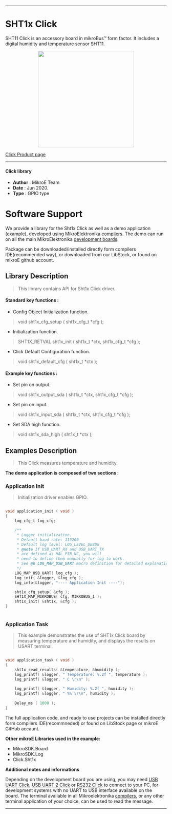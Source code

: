 
---
# SHT1x Click

SHT11 Click is an accessory board in mikroBus™ form factor. It includes a digital humidity and temperature sensor SHT11.

<p align="center">
  <img src="https://download.mikroe.com/images/click_for_ide/sht1x_click.png" height=300px>
</p>

[Click Product page](https://www.mikroe.com/sht1x-click)

---


#### Click library 

- **Author**        : MikroE Team
- **Date**          : Jun 2020.
- **Type**          : GPIO type


# Software Support

We provide a library for the Sht1x Click 
as well as a demo application (example), developed using MikroElektronika 
[compilers](https://shop.mikroe.com/compilers). 
The demo can run on all the main MikroElektronika [development boards](https://shop.mikroe.com/development-boards).

Package can be downloaded/installed directly form compilers IDE(recommended way), or downloaded from our LibStock, or found on mikroE github account. 

## Library Description

> This library contains API for Sht1x Click driver.

#### Standard key functions :

- Config Object Initialization function.
> void sht1x_cfg_setup ( sht1x_cfg_t *cfg ); 
 
- Initialization function.
> SHT1X_RETVAL sht1x_init ( sht1x_t *ctx, sht1x_cfg_t *cfg );

- Click Default Configuration function.
> void sht1x_default_cfg ( sht1x_t *ctx );


#### Example key functions :

- Set pin on output.
> void sht1x_output_sda ( sht1x_t *ctx, sht1x_cfg_t *cfg );
 
- Set pin on input.
> void sht1x_input_sda ( sht1x_t *ctx, sht1x_cfg_t *cfg );

- Set SDA high function.
> void sht1x_sda_high ( sht1x_t *ctx );

## Examples Description

> This Click measures temperature and humidity.

**The demo application is composed of two sections :**

### Application Init 

> Initialization driver enables GPIO.

```c

void application_init ( void )
{
    log_cfg_t log_cfg;

    /** 
     * Logger initialization.
     * Default baud rate: 115200
     * Default log level: LOG_LEVEL_DEBUG
     * @note If USB_UART_RX and USB_UART_TX 
     * are defined as HAL_PIN_NC, you will 
     * need to define them manually for log to work. 
     * See @b LOG_MAP_USB_UART macro definition for detailed explanation.
     */
    LOG_MAP_USB_UART( log_cfg );
    log_init( &logger, &log_cfg );
    log_info(&logger, "---- Application Init ----");

    sht1x_cfg_setup( &cfg );
    SHT1X_MAP_MIKROBUS( cfg, MIKROBUS_1 );
    sht1x_init( &sht1x, &cfg );
}
  
```

### Application Task

> This example demonstrates the use of SHT1x Click board by measuring 
  temperature and humidity, and displays the results on USART terminal.

```c

void application_task ( void )
{
    sht1x_read_results( &temperature, &humidity );
    log_printf( &logger, " Temperature: %.2f ", temperature );
    log_printf( &logger, " C \r\n" );
  
    log_printf( &logger, " Humidity: %.2f ", humidity );
    log_printf( &logger, " %% \r\n", humidity );
    
    Delay_ms ( 1000 );
}  

```

The full application code, and ready to use projects can be  installed directly form compilers IDE(recommneded) or found on LibStock page or mikroE GitHub accaunt.

**Other mikroE Libraries used in the example:** 

- MikroSDK.Board
- MikroSDK.Log
- Click.Sht1x

**Additional notes and informations**

Depending on the development board you are using, you may need 
[USB UART Click](https://shop.mikroe.com/usb-uart-click), 
[USB UART 2 Click](https://shop.mikroe.com/usb-uart-2-click) or 
[RS232 Click](https://shop.mikroe.com/rs232-click) to connect to your PC, for 
development systems with no UART to USB interface available on the board. The 
terminal available in all Mikroelektronika 
[compilers](https://shop.mikroe.com/compilers), or any other terminal application 
of your choice, can be used to read the message.



---
